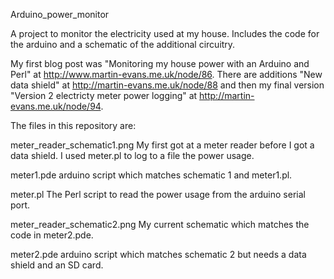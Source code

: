 Arduino_power_monitor

A project to monitor the electricity used at my house. Includes the code for
the arduino and a schematic of the additional circuitry.

My first blog post was "Monitoring my house power with an Arduino and Perl" at http://www.martin-evans.me.uk/node/86. There are additions "New data shield" at http://martin-evans.me.uk/node/88 and then my final version "Version 2 electricty meter power logging" at http://martin-evans.me.uk/node/94.

The files in this repository are:

meter_reader_schematic1.png
  My first got at a meter reader before I got a data shield.
  I used meter.pl to log to a file the power usage.

meter1.pde
  arduino script which matches schematic 1 and meter1.pl.

meter.pl
  The Perl script to read the power usage from the arduino serial port.

meter_reader_schematic2.png
  My current schematic which matches the code in meter2.pde.

meter2.pde
  arduino script which matches schematic 2 but needs a data shield
  and an SD card.


